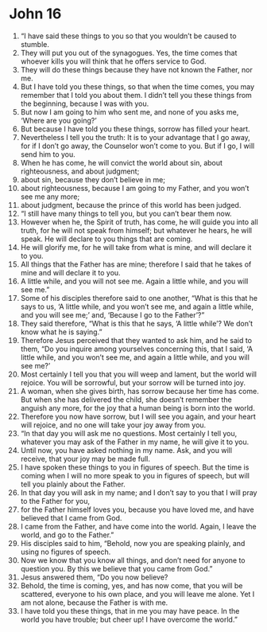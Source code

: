 ﻿
# John 16
1. “I have said these things to you so that you wouldn’t be caused to stumble. 
2. They will put you out of the synagogues. Yes, the time comes that whoever kills you will think that he offers service to God. 
3. They will do these things because they have not known the Father, nor me. 
4. But I have told you these things, so that when the time comes, you may remember that I told you about them. I didn’t tell you these things from the beginning, because I was with you. 
5. But now I am going to him who sent me, and none of you asks me, ‘Where are you going?’ 
6. But because I have told you these things, sorrow has filled your heart. 
7. Nevertheless I tell you the truth: It is to your advantage that I go away, for if I don’t go away, the Counselor won’t come to you. But if I go, I will send him to you. 
8. When he has come, he will convict the world about sin, about righteousness, and about judgment; 
9. about sin, because they don’t believe in me; 
10. about righteousness, because I am going to my Father, and you won’t see me any more; 
11. about judgment, because the prince of this world has been judged. 
12. “I still have many things to tell you, but you can’t bear them now. 
13. However when he, the Spirit of truth, has come, he will guide you into all truth, for he will not speak from himself; but whatever he hears, he will speak. He will declare to you things that are coming. 
14. He will glorify me, for he will take from what is mine, and will declare it to you. 
15. All things that the Father has are mine; therefore I said that he takes of mine and will declare it to you. 
16. A little while, and you will not see me. Again a little while, and you will see me.” 
17. Some of his disciples therefore said to one another, “What is this that he says to us, ‘A little while, and you won’t see me, and again a little while, and you will see me;’ and, ‘Because I go to the Father’?” 
18. They said therefore, “What is this that he says, ‘A little while’? We don’t know what he is saying.” 
19. Therefore Jesus perceived that they wanted to ask him, and he said to them, “Do you inquire among yourselves concerning this, that I said, ‘A little while, and you won’t see me, and again a little while, and you will see me?’ 
20. Most certainly I tell you that you will weep and lament, but the world will rejoice. You will be sorrowful, but your sorrow will be turned into joy. 
21. A woman, when she gives birth, has sorrow because her time has come. But when she has delivered the child, she doesn’t remember the anguish any more, for the joy that a human being is born into the world. 
22. Therefore you now have sorrow, but I will see you again, and your heart will rejoice, and no one will take your joy away from you. 
23. “In that day you will ask me no questions. Most certainly I tell you, whatever you may ask of the Father in my name, he will give it to you. 
24. Until now, you have asked nothing in my name. Ask, and you will receive, that your joy may be made full. 
25. I have spoken these things to you in figures of speech. But the time is coming when I will no more speak to you in figures of speech, but will tell you plainly about the Father. 
26. In that day you will ask in my name; and I don’t say to you that I will pray to the Father for you, 
27. for the Father himself loves you, because you have loved me, and have believed that I came from God. 
28. I came from the Father, and have come into the world. Again, I leave the world, and go to the Father.” 
29. His disciples said to him, “Behold, now you are speaking plainly, and using no figures of speech. 
30. Now we know that you know all things, and don’t need for anyone to question you. By this we believe that you came from God.” 
31. Jesus answered them, “Do you now believe? 
32. Behold, the time is coming, yes, and has now come, that you will be scattered, everyone to his own place, and you will leave me alone. Yet I am not alone, because the Father is with me. 
33. I have told you these things, that in me you may have peace. In the world you have trouble; but cheer up! I have overcome the world.” 
